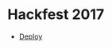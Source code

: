# Hackfest 2017

- <a href="https://portal.azure.com/#create/Microsoft.Template/uri/https%3A%2F%2Fraw.githubusercontent.com%2Fmarkblume%2Faz_hackfest_2017%2Fmaster%2Fazuredeploy.json" target="_blank">Deploy</a>
